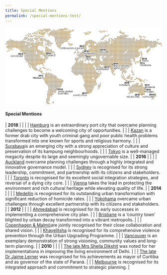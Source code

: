 ```yaml
---
title: Special Mentions
permalink: /special-mentions-test/
---
```


![Special Mentions](/images/laureates/worldmap-special-mentions.jpg/)

#### **Special Mentions**

| **2018** | |
| | [Hamburg](/laureates/2018/special-mentions/hamburg/) is an extraordinary port city that overcame planning challenges to become a welcoming city of opportunities. | 
| | [Kazan](/laureates/2018/special-mentions/hamburg/) is a former drab city with youth criminal gang and poor public health problems transformed into one known for sports and religious harmony. |
| | [Surabaya](/laureates/2018/special-mentions/hamburg/)is an emerging city with a strong appreciation of culture and preservation of its kampung neighbourhoods. | 
| | [Tokyo](/laureates/2018/special-mentions/hamburg/) is a well-managed megacity despite its large and seemingly ungovernable size. |
| **2016** | |
| | [Auckland](/laureates/2018/special-mentions/hamburg/) overcame planning challenges through a highly integrated and innovative governance model. |
| | [Sydney](/laureates/2018/special-mentions/hamburg/) is recognised for its strong leadership, commitment, and partnership with its citizens and stakeholders. |
| | [Toronto](/laureates/2018/special-mentions/hamburg/) is recognised for its excellent social integration strategies, and reversal of a dying city core. | 
| | [Vienna](/laureates/2018/special-mentions/hamburg/) takes the lead in protecting the environment and rich cultural heritage while elevating quality of life. | 
| **2014** | |
| | [Medellín](/laureates/2018/special-mentions/hamburg/) is recognised for its outstanding urban transformation with significant reduction of homicide rates. | 
| | [Yokohama](/laureates/2018/special-mentions/hamburg/) overcame urban challenges through excellent partnership with its citizens and stakeholders. | 
| **2012** | |
| | [Ahmedabad](/laureates/2018/special-mentions/hamburg/) is recognised for its early successes in implementing a comprehensive city plan. | 
| | [Brisbane](/laureates/2018/special-mentions/hamburg/) is a ‘country town’ blighted by urban decay transformed into a vibrant metropolis. | 
| | [Copenhagen & Malmö](/laureates/2018/special-mentions/hamburg/)are jointly recognised for their close collaboration and shared vision. | 
| | [Khayelitsha](/laureates/2018/special-mentions/hamburg/) is recognised for its comprehensive violence prevention through the Urban Upgrading Programme. | 
| | [Vancouver](/laureates/2018/special-mentions/hamburg/) is an exemplary demonstration of strong visioning, community values and long-term planning. | 
| **2010** | |
| | [The late Mrs Sheila Dikshit](/laureates/2018/special-mentions/hamburg/) was noted for her implementations in improving the living environment of Delhi. | 
| | [The late Dr Jaime Lerner](/laureates/2018/special-mentions/hamburg/) was recognised for his achievements as mayor of Curitiba and as governor of the state of Paraná. | 
| | [Melbourne](/laureates/2018/special-mentions/hamburg/) is recognised for its integrated approach and commitment to strategic planning. | 

